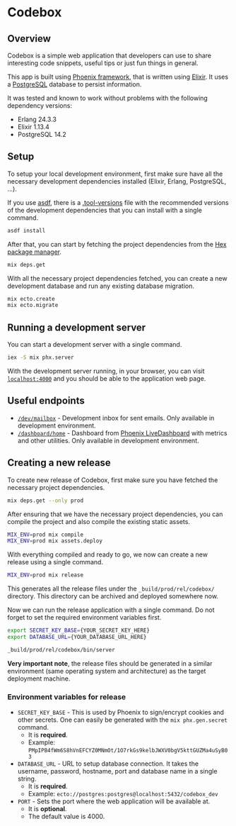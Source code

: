 # Codebox

## Overview

Codebox is a simple web application that developers can use to share interesting code snippets, useful tips or just fun things in general.

This app is built using [Phoenix framework](https://www.phoenixframework.org/), that is written using [Elixir](https://elixir-lang.org/). It uses a [PostgreSQL](https://www.postgresql.org/) database to persist information.

It was tested and known to work without problems with the following dependency versions:

- Erlang 24.3.3
- Elixir 1.13.4
- PostgreSQL 14.2

## Setup

To setup your local development environment, first make sure have all the necessary development dependencies installed (Elixir, Erlang, PostgreSQL, ...).

If you use [asdf](https://asdf-vm.com/), there is a [.tool-versions](./.tool-versions) file with the recommended versions of the development dependencies that you can install with a single command.

```bash
asdf install
```

After that, you can start by fetching the project dependencies from the [Hex package manager](https://hex.pm/).

```bash
mix deps.get
```

With all the necessary project dependencies fetched, you can create a new development database and run any existing database migration.

```bash
mix ecto.create
mix ecto.migrate
```

## Running a development server

You can start a development server with a single command.

```bash
iex -S mix phx.server
```

With the development server running, in your browser, you can visit [`localhost:4000`](http://localhost:4000) and you should be able to the application web page.

## Useful endpoints

- [`/dev/mailbox`](http://localhost:4000/dev/mailbox) - Development inbox for sent emails. Only available in development environment.
- [`/dashboard/home`](http://localhost:4000/dashboard/home) - Dashboard from [Phoenix LiveDashboard](https://github.com/phoenixframework/phoenix_live_dashboard) with metrics and other utilities. Only available in development environment.

## Creating a new release

To create new release of Codebox, first make sure you have fetched the necessary project dependencies.

```bash
mix deps.get --only prod
```

After ensuring that we have the necessary project dependencies, you can compile the project and also compile the existing static assets.

```bash
MIX_ENV=prod mix compile
MIX_ENV=prod mix assets.deploy
```

With everything compiled and ready to go, we now can create a new release using a single command.

```bash
MIX_ENV=prod mix release
```

This generates all the release files under the `_build/prod/rel/codebox/` directory. This directory can be archived and deployed somewhere now.

Now we can run the release application with a single command. Do not forget to set the required environment variables first.

```bash
export SECRET_KEY_BASE={YOUR_SECRET_KEY_HERE}
export DATABASE_URL={YOUR_DATABASE_URL_HERE}

_build/prod/rel/codebox/bin/server
```

**Very important note**, the release files should be generated in a similar environment (same operating system and architecture) as the target deployment machine.

### Environment variables for release

- `SECRET_KEY_BASE` - This is used by Phoenix to sign/encrypt cookies and other secrets. One can easily be generated with the `mix phx.gen.secret` command.
    - It is **required**.
    - Example: `PMpIPB4fWm6S8hVnEFCYZ0MNmOt/1O7rkGs9kelbJWXV0bgV5kttGUZMa4uSyB03`
- `DATABASE_URL` - URL to setup database connection. It takes the username, password, hostname, port and database name in a single string. 
    - It is **required**.
    - Example: `ecto://postgres:postgres@localhost:5432/codebox_dev`
- `PORT` - Sets the port where the web application will be available at.
    - It is **optional**.
    - The default value is 4000.